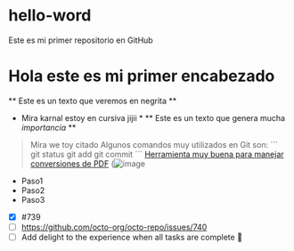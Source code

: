 # hello-word
Este es mi primer repositorio en GitHub
# Hola este es mi primer encabezado
** Este es un texto que veremos en negrita **
* Mira karnal estoy en cursiva jijii *
** Este es un texto que genera mucha _importancia_ **
> Mira we toy citado
Algunos comandos muy utilizados en Git son: 
´´´
git status
git add
git commit
´´´
[Herramienta muy buena para manejar conversiones de PDF](https://www.ilovepdf.com/es)
(![image](https://user-images.githubusercontent.com/101300082/157572474-e5adcdb1-4efe-4803-bd62-d0ba73e3caf8.png)

- Paso1
- Paso2
- Paso3

- [x] #739
- [ ] https://github.com/octo-org/octo-repo/issues/740
- [ ] Add delight to the experience when all tasks are complete :tada:
